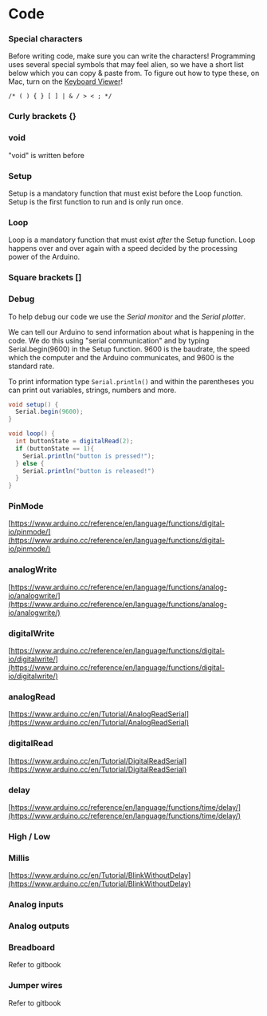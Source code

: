 # Code

### Special characters

Before writing code, make sure you can write the characters! Programming uses several special symbols that may feel alien, so we have a short list below which you can copy & paste from. To figure out how to type these, on Mac, turn on the [Keyboard Viewer](https://support.apple.com/en-euro/guide/mac-help/mchlp1015/mac)!

`/* ( ) { } [ ] | & / > < ; */`

### Curly brackets {}

### void

"void" is written before

### Setup

Setup is a mandatory function that must exist before the Loop function. Setup is the first function to run and is only run once.

### Loop

Loop is a mandatory function that must exist _after_ the Setup function. Loop happens over and over again with a speed decided by the processing power of the Arduino.

### Square brackets \[\]

### Debug

To help debug our code we use the _Serial monitor_ and the _Serial plotter_.

We can tell our Arduino to send information about what is happening in the code. We do this using "serial communication" and by typing Serial.begin\(9600\) in the Setup function. 9600 is the baudrate, the speed which the computer and the Arduino communicates, and 9600 is the standard rate.

To print information type `Serial.println()` and within the parentheses you can print out variables, strings, numbers and more.

```csharp
void setup() {
  Serial.begin(9600);
}

void loop() {
  int buttonState = digitalRead(2);
  if (buttonState == 1){
    Serial.println("button is pressed!");
  } else {
    Serial.println("button is released!")
  }
}
```

### PinMode

[https://www.arduino.cc/reference/en/language/functions/digital-io/pinmode/](https://www.arduino.cc/reference/en/language/functions/digital-io/pinmode/)

### analogWrite

[https://www.arduino.cc/reference/en/language/functions/analog-io/analogwrite/](https://www.arduino.cc/reference/en/language/functions/analog-io/analogwrite/)

### digitalWrite

[https://www.arduino.cc/reference/en/language/functions/digital-io/digitalwrite/](https://www.arduino.cc/reference/en/language/functions/digital-io/digitalwrite/)

### analogRead

[https://www.arduino.cc/en/Tutorial/AnalogReadSerial](https://www.arduino.cc/en/Tutorial/AnalogReadSerial)

### digitalRead

[https://www.arduino.cc/en/Tutorial/DigitalReadSerial](https://www.arduino.cc/en/Tutorial/DigitalReadSerial)

### delay

[https://www.arduino.cc/reference/en/language/functions/time/delay/](https://www.arduino.cc/reference/en/language/functions/time/delay/)

### High / Low

### Millis

[https://www.arduino.cc/en/Tutorial/BlinkWithoutDelay](https://www.arduino.cc/en/Tutorial/BlinkWithoutDelay)

### Analog inputs

### Analog outputs

### Breadboard

Refer to gitbook

### Jumper wires

Refer to gitbook


